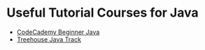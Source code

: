 # Useful Tutorial Courses for Java

- [CodeCademy Beginner Java](https://www.codecademy.com/learn/learn-java)
- [Treehouse Java Track](https://teamtreehouse.com/tracks/beginning-java)
